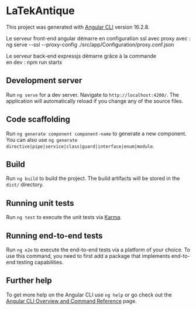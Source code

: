 # LaTekAntique

This project was generated with [Angular CLI](https://github.com/angular/angular-cli) version 16.2.8.

Le serveur front-end angular démarre en configuration ssl avec proxy avec : 
         ng serve --ssl --proxy-config ./src/app/Configuration/proxy.conf.json


Le serveur back-end expressjs démarre grâce à la commande        
        en dev :   npm run startx    
              

## Development server

Run `ng serve` for a dev server. Navigate to `http://localhost:4200/`. The application will automatically reload if you change any of the source files.

## Code scaffolding

Run `ng generate component component-name` to generate a new component. You can also use `ng generate directive|pipe|service|class|guard|interface|enum|module`.

## Build

Run `ng build` to build the project. The build artifacts will be stored in the `dist/` directory.

## Running unit tests

Run `ng test` to execute the unit tests via [Karma](https://karma-runner.github.io).

## Running end-to-end tests

Run `ng e2e` to execute the end-to-end tests via a platform of your choice. To use this command, you need to first add a package that implements end-to-end testing capabilities.

## Further help

To get more help on the Angular CLI use `ng help` or go check out the [Angular CLI Overview and Command Reference](https://angular.io/cli) page.
